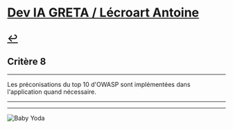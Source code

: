 
# [Dev IA GRETA / Lécroart Antoine](https://github.com/Dev-IA-2024/antoine.lecroart)

[↩️](..)
---

## Critère 8

---

Les préconisations du top 10 d'OWASP sont implémentées dans l'application quand nécessaire.

---
---
![Baby Yoda](https://images3.alphacoders.com/110/1108129.jpg)

